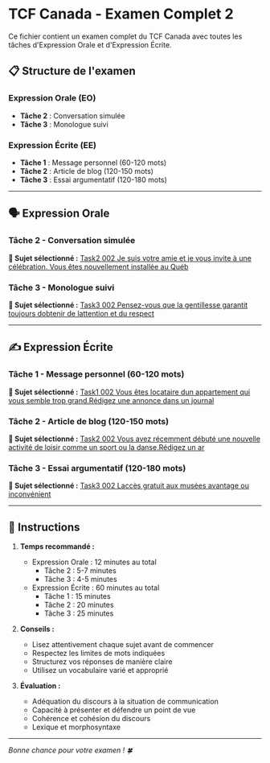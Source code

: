 # TCF Canada - Examen Complet 2

Ce fichier contient un examen complet du TCF Canada avec toutes les tâches d'Expression Orale et d'Expression Écrite.

## 📋 Structure de l'examen

### Expression Orale (EO)
- **Tâche 2** : Conversation simulée
- **Tâche 3** : Monologue suivi

### Expression Écrite (EE)  
- **Tâche 1** : Message personnel (60-120 mots)
- **Tâche 2** : Article de blog (120-150 mots)
- **Tâche 3** : Essai argumentatif (120-180 mots)

---

## 🗣️ Expression Orale

### Tâche 2 - Conversation simulée

**📄 Sujet sélectionné :** [Task2 002 Je suis votre amie et je vous invite à une célébration. Vous êtes nouvellement installée au Québ](../tcf_canada/eo/task2/task2_002_Je_suis_votre_amie_et_je_vous_invite_à_une_célébration._Vous_êtes_nouvellement_installée_au_Québ.md)

### Tâche 3 - Monologue suivi

**📄 Sujet sélectionné :** [Task3 002 Pensez-vous que la gentillesse garantit toujours dobtenir de lattention et du respect](../tcf_canada/eo/task3/task3_002_Pensez-vous_que_la_gentillesse_garantit_toujours_dobtenir_de_lattention_et_du_respect.md)

---

## ✍️ Expression Écrite

### Tâche 1 - Message personnel (60-120 mots)

**📄 Sujet sélectionné :** [Task1 002 Vous êtes locataire dun appartement qui vous semble trop grand.Rédigez une annonce dans un journal](../tcf_canada/ee/task1/task1_002_Vous_êtes_locataire_dun_appartement_qui_vous_semble_trop_grand.Rédigez_une_annonce_dans_un_journal.md)

### Tâche 2 - Article de blog (120-150 mots)

**📄 Sujet sélectionné :** [Task2 002 Vous avez récemment débuté une nouvelle activité de loisir comme un sport ou la danse.Rédigez un ar](../tcf_canada/ee/task2/task2_002_Vous_avez_récemment_débuté_une_nouvelle_activité_de_loisir_comme_un_sport_ou_la_danse.Rédigez_un_ar.md)

### Tâche 3 - Essai argumentatif (120-180 mots)

**📄 Sujet sélectionné :** [Task3 002 Laccès gratuit aux musées avantage ou inconvénient](../tcf_canada/ee/task3/task3_002_Laccès_gratuit_aux_musées_avantage_ou_inconvénient.md)

---

## 📝 Instructions

1. **Temps recommandé :**
   - Expression Orale : 12 minutes au total
     - Tâche 2 : 5-7 minutes
     - Tâche 3 : 4-5 minutes
   - Expression Écrite : 60 minutes au total
     - Tâche 1 : 15 minutes
     - Tâche 2 : 20 minutes  
     - Tâche 3 : 25 minutes

2. **Conseils :**
   - Lisez attentivement chaque sujet avant de commencer
   - Respectez les limites de mots indiquées
   - Structurez vos réponses de manière claire
   - Utilisez un vocabulaire varié et approprié

3. **Évaluation :**
   - Adéquation du discours à la situation de communication
   - Capacité à présenter et défendre un point de vue
   - Cohérence et cohésion du discours
   - Lexique et morphosyntaxe

---

*Bonne chance pour votre examen ! 🍀*
